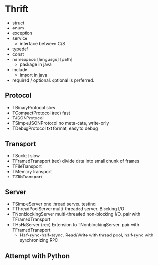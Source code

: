 # Thrift

* struct
* enum
* exception
* service
    * interface between C/S
* typedef
* const
* namespace [language] [path]
    * package in java
* include
    * import in java
* required / optional. optional is preferred.

## Protocol

* TBinaryProtocol   slow
* TCompactProtocol (rec) fast
* TJSONProtocol
* TSimpleJSONProtocol   no meta-data, write-only
* TDebugProtocol    txt format, easy to debug

## Transport

* TSocket   slow
* TFramedTransport (rec)    divide data into small chunk of frames
* TFileTransport
* TMemoryTransport
* TZlibTransport

## Server

* TSimpleServer     one thread server. testing
* TThreadPoolServer     multi-threaded server. Blocking I/O
* TNonblockingServer    multi-threaded non-blocking I/O. pair with TFramedTransport
* THsHaServer (rec)     Extension to TNonblockingServer. pair with TFramedTransport 
    * Half-sync-half-async. Read/Write with thread pool, half-sync with synchronizing RPC

## Attempt with Python

